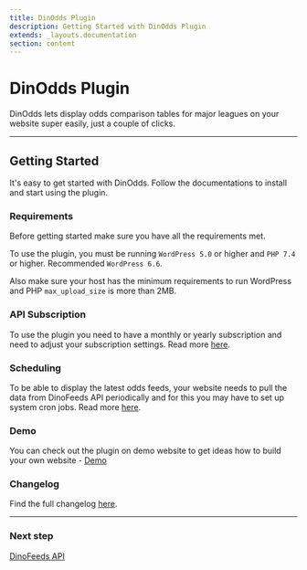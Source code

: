 ```yaml
---
title: DinOdds Plugin
description: Getting Started with DinOdds Plugin
extends: _layouts.documentation
section: content
---
```


# DinOdds Plugin

DinOdds lets display odds comparison tables for major leagues on your website super easily, just a couple of clicks.

---

## Getting Started

It's easy to get started with DinOdds. Follow the documentations to install and start using the plugin.

### Requirements

Before getting started make sure you have all the requirements met.

To use the plugin, you must be running `WordPress 5.0` or higher and `PHP 7.4` or higher. Recommended `WordPress 6.6`.

Also make sure your host has the minimum requirements to run WordPress and PHP `max_upload_size` is more than 2MB.

### API Subscription

To use the plugin you need to have a monthly or yearly subscription and need to adjust your subscription settings. Read more [here](/docs/dinodds/api/).

### Scheduling

To be able to display the latest odds feeds, your website needs to pull the data from DinoFeeds API periodically and for this you may have to set up system cron jobs. Read more [here](/docs/dinodds/scheduling/).

### Demo

You can check out the plugin on demo website to get ideas how to build your own website - [Demo](https://demos.dinomatic.com/luanda)

### Changelog

Find the full changelog [here](https://dinomatic.com/plugins/dinodds/changelog).

---

### Next step

[DinoFeeds API](/docs/dinodds/api/)
